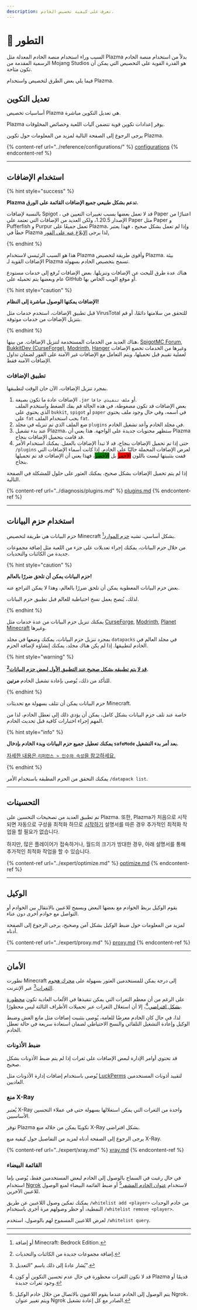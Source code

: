 ```yaml
---
description: تعرف على كيفية تخصيص الخادم.
---
```


# 📶 التطور

السبب وراء استخدام منصة الخادم المعدلة مثل Plazma بدلاً من استخدام منصة الخادم الرسمية المقدمة من Mojang Studios هو القدرة القوية على التخصيص التي يمكن أن تكون متاحة.

فيما يلي بعض الطرق لتخصيص واستخدام Plazma.

## تعديل التكوين <a href="#id-1" id="id-1"></a>

أساسيات تخصيص Plazma هي تعديل التكوين مباشرة.

Plazma يوفر إعدادات تكوين قوية تتضمن آليات اللعبة وخصائص المخلوقات.

يرجى الرجوع إلى الصفحة التالية لمزيد من المعلومات حول تكوين Plazma.

{% content-ref url="../reference/configurations/" %}
[configurations](../reference/configurations/)
{% endcontent-ref %}

***

## استخدام الإضافات <a href="#id-2" id="id-2"></a>

{% hint style="success" %}

**Plazma تدعم بشكل طبيعي جميع الإضافات القائمة على الورق.**

بالنسبة لإضافات Spigot ، قد لا تعمل بعضها بسبب تغييرات التعيين في Paper اعتبارًا من الإصدار 1.20.5،
ولكن العديد من الإضافات التي تعتمد على Paper مثل Paper و Pufferfish و Purpur تعمل جميعًا على Plazma،
وإذا لم تعمل بشكل صحيح ، فهذا يعتبر خطأ في Plazma لذا يرجى [الإبلاغ عنه على الفور.](../diagnosis/plugins.md)

{% endhint %}

هذا هو السبب الرئيسي لاستخدام Plazma وأقوى طريقة لتخصيص Plazma.
بيئة الإضافات القوية لـ Plazma تسمح بتخصيص الخادم بسهولة.

هناك عدة طرق للبحث عن الإضافات وتنزيلها. بعض الإضافات
تُرفع إلى خدمات مستودع عام وبعضها يتم تحميله على GitHub أو موقع الويب الخاص بها.

{% hint style="caution" %}

**الإضافات يمكنها الوصول مباشرة إلى النظام!**

قبل تطبيق الإضافات، استخدم خدمات مثل VirusTotal للتحقق من سلامتها دائمًا، أو
قم بتنزيل الإضافات من خدمات موثوقة.

{% endhint %}

هناك العديد من الخدمات المستخدمة لتنزيل الإضافات. من بينها، [SpigotMC Forum](https://www.spigotmc.org/resources/), [BukkitDev (CurseForge)](https://dev.bukkit.org/bukkit-plugins), [Modrinth](https://modrinth.com/plugins), [Hanger](https://hangar.papermc.io/) وغيرها من الخدمات تخضع الإضافات لعملية تقييم قبل تحميلها، ويتم التعامل مع الإضافات غير الآمنة على الفور لضمان تداول الإضافات الآمنة فقط.

### تطبيق الإضافات <a href="#id-2.1" id="id-2.1"></a>

بمجرد تنزيل الإضافات، الآن حان الوقت لتطبيقها.

1. الإضافات عادة ما تكون بصيغة `.jar` أو `ملف تنفيذي جافا`.\
   بعض الإضافات قد تكون مضغوطة، في هذه الحالة
   قم بفك الضغط واستخدم الملف الذي يحتوي على `bukkit`, `spigot` أو `paper` في اسمه،
   وفي حال وجود ملف يحتوي على `fat` يجب استخدام الملف `fat`.
2. ضع الملف الذي تم تنزيله في مجلد `plugins` في مجلد الخادم وأعد تشغيل الخادم.
3. عند بدء تشغيل Plazma، ستظهر محتويات جديدة على الواجهة.
   هذا يعني أن Plazma قد قامت بتحميل الإضافات بنجاح.
4. حتى إذا تم تحميل الإضافات بنجاح، قد لا تبدأ الإضافات بالعمل.
   يمكنك استخدام الأمر `/plugins` لعرض الإضافات المحملة حاليًا على الخادم.
   إذا كانت أسماء الإضافات التي قمت بتثبيتها ليست باللون <mark style="background-color:red;">الأحمر</mark>
   بل <mark style="background-color:green;">الأخضر</mark>، فهذا يعني أن الإضافات قد تم تحميلها بنجاح.

إذا لم يتم تحميل الإضافات بشكل صحيح، يمكنك العثور على حلول للمشكلة في الصفحة التالية.

{% content-ref url="../diagnosis/plugins.md" %}
[plugins.md](../diagnosis/plugins.md)
{% endcontent-ref %}

***

## استخدام حزم البيانات <a href="#id-3" id="id-3"></a>

حزم البيانات هي طريقة لتخصيص Minecraft بشكل أساسي،
تشبه [حزم الموارد](#user-content-fn-1)[^1].

من خلال حزم البيانات، يمكنك إجراء تعديلات على جزء من اللعبة مثل إضافة مجموعات جديدة من الكائنات والتحديات.

{% hint style="caution" %}

**حزم البيانات يمكن أن تلحق ضررًا بالعالم!**

بعض حزم البيانات المعطوبة يمكن أن تلحق ضررًا بالعالم، وهذا لا يمكن التراجع عنه.

لذلك، يُنصح بعمل نسخ احتياطية للعالم قبل تطبيق حزم البيانات.

{% endhint %}

يمكنك تنزيل حزم البيانات من عدة خدمات مثل [CurseForge](https://www.curseforge.com/minecraft/search?page=1\&pageSize=50\&sortBy=relevancy\&class=data-packs), [Modrinth](https://modrinth.com/datapacks), [Planet Minecraft](https://www.planetminecraft.com/data-packs/) وغيرها.

بمجرد تنزيل حزم البيانات، يمكنك وضعها في مجلد `datapacks` في مجلد العالم في الخادم لتطبيقها.
إذا لم يكن هناك مجلد، يمكنك إنشاؤه لإضافة الحزم.

{% hint style="warning" %}

**[قد لا يتم تطبيقه بشكل صحيح عند التطبيق الأول لبعض حزم البيانات](#user-content-fn-2)[^2].**

للتأكد من ذلك، يُوصى بإعادة تشغيل الخادم **مرتين**.

{% endhint %}

حزم البيانات يمكن أن تتلف بسهولة مع تحديثات Minecraft.

خاصة عند تلف حزم البيانات بشكل كامل، يمكن أن يؤدي ذلك إلى تعطل الخادم،
لذا من المهم إجراء اختبارات كافية قبل تحديث الخادم.

{% hint style="info" %}

**يمكنك تعطيل جميع حزم البيانات وبدء الخادم بإدخال `safeMode` بعد أمر بدء التشغيل.**

[자세한 내용은 `리퍼런스 > 인수와 속성`을 참고하세요.](../reference/arguments.md#safemode)

{% endhint %}

يمكنك التحقق من الحزم المطبقة باستخدام الأمر `/datapack list`.

***

## التحسينات <a href="#id-4" id="id-4"></a>

تم تطبيق العديد من تصحيحات التحسين على Plazma. 또한, Plazma가 처음으로 시작되면 자동으로
구성을 최적화 하므로 [시작하기](./README.md) 설명서를 따른 경우 추가적인 최적화 작업을 할 필요가 없습니다.

하지만, 많은 플레이어가 접속하거나, 월드의 크기가 방대한 경우,
아래 설명서를 통해 추가적인 최적화 작업을 할 수 있습니다.

{% content-ref url="../expert/optimize.md" %}
[optimize.md](../expert/optimize.md)
{% endcontent-ref %}

***

## الوكيل <a href="#id-5" id="id-5"></a>

يقوم الوكيل بربط الخوادم مع بعضها البعض ويسمح للاعبين بالانتقال بين الخوادم أو التواصل مع خوادم أخرى دون عناء.

لمزيد من المعلومات حول ضبط الوكيل بشكل آمن وصحيح، يرجى الرجوع إلى الصفحة أدناه.

{% content-ref url="../expert/proxy.md" %}
[proxy.md](../expert/proxy.md)
{% endcontent-ref %}

***

## الأمان <a href="#id-5" id="id-5"></a>

تطورت Minecraft إلى درجة يمكن للمستخدمين العثور بسهولة على [محرك هجوم الثغرات](#user-content-fn-3)[^3] عبر الإنترنت.

على الرغم من أن معظم الثغرات التي يمكن تنفيذها في الألعاب العادية تكون [محظورة بشكل افتراضي](#user-content-fn-4)[^4]،
إلا أن استغلال الثغرات عبر تحميلات الأطراف الثالثة ليس محظورًا.

لذا، في حال كان الخادم معرضًا للعامة، يُوصى بتثبيت إضافات مثل مانع الغش وضبط الوكيل وإعادة التشغيل التلقائي والنسخ الاحتياطي لضمان استعادة سريعة في حالة تعطل الخادم.

### ضبط الأذونات <a href="#id-5.1" id="id-5.1"></a>

قد تحتوي أوامر الإدارة لبعض الإضافات على ثغرات إذا لم يتم ضبط الأذونات بشكل صحيح.

يُوصى باستخدام إضافات إدارة الأذونات مثل [LuckPerms](https://luckperms.net/) لتقييد أذونات المستخدمين العاديين.

### منع X-Ray <a href="#id-5.2" id="id-5.2"></a>

يُعتبر X-Ray واحدة من الثغرات التي يمكن استغلالها بسهولة حتى في عملاء التحسين الأساسيين.

توفر Plazma تكوينًا يمكن من خلاله منع X-Ray بشكل افتراضي.

يرجى الرجوع إلى الصفحة أدناه لمزيد من التفاصيل حول كيفية منع X-Ray.

{% content-ref url="../expert/xray.md" %}
[xray.md](../expert/xray.md)
{% endcontent-ref %}

### القائمة البيضاء <a href="#id-5.3" id="id-5.3"></a>

في حال رغبت في السماح بالوصول إلى الخادم لبعض المستخدمين فقط،
يُوصى بإما استخدام [Ngrok](./README.md#id-6.2) لاستخدام [عنوان الخادم المشفر](#user-content-fn-5)[^5] أو ضبط القائمة البيضاء لمنع الوصول للاعبين الآخرين.

يمكنك تمكين وصول اللاعبين عن طريق `/whitelist add <player>` من خادم الوحدات النمطية، أو
حظر وصولهم مرة أخرى باستخدام `/whitelist remove <player>`.

لعرض اللاعبين المسموح لهم بالوصول، استخدم `/whitelist query`.

***

[^1]: أو إضافة Minecraft: Bedrock Edition.

[^2]: إضافة مجموعات جديدة من الكائنات والتحديات.

[^3]: يُشار عادةً إلى ذلك باسم "التعديل".

[^4]: قد لا تكون الثغرات محظورة في حال عدم تحسين التكوين أو كون Plazma قديمًا أو وجود ثغرات جديدة.

[^5]: يتم الوصول إلى الخادم عندما يقوم اللاعبون بالاتصال من خلال خادم الوكيل Ngrok، ويتم تغيير عنوان Ngrok الصادر مع كل إعادة تشغيل.
